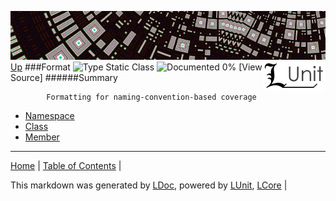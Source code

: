 ![](../Content/LUnit-banner-small.png "")
[<img align="right" src="../Content/LUnit-logo-small.png">](../../README.md)
[Up](../LUnit.md)
###Format
![Type Static Class](http://b.repl.ca/v1/Type-Static%20Class-lightgrey.png "") ![Documented 0%](http://b.repl.ca/v1/Documented-0%25-red.png "")
[View Source]
######Summary

            Formatting for naming-convention-based coverage
            
 - [Namespace](Format_Namespace.md)
 - [Class](Format_Class.md)
 - [Member](Format_Member.md)
---

[Home](../../README.md) | [Table of Contents](../../TableOfContents.md) | 


This markdown was generated by [LDoc](https://github.com/CodeSingularity/LDoc), powered by [LUnit](https://github.com/CodeSingularity/LUnit), [LCore](https://github.com/CodeSingularity/LCore) | 

